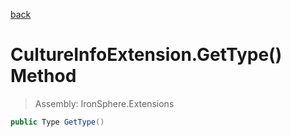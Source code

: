 ﻿

[back](/IronSphere.Extensions/types/CultureInfoExtension)

# CultureInfoExtension.GetType() Method

> Assembly: IronSphere.Extensions

```csharp
public Type GetType()
```



 